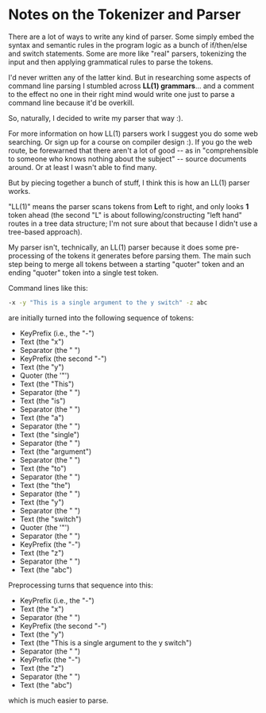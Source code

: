 # Notes on the Tokenizer and Parser

There are a lot of ways to write any kind of parser. Some simply embed the syntax and semantic rules in the program logic as a bunch of if/then/else and switch statements. Some are more like "real" parsers, tokenizing the input and then applying grammatical rules to parse the tokens.

I'd never written any of the latter kind. But in researching some aspects of command line parsing I stumbled across **LL(1) grammars**... and a comment to the effect no one in their right mind would write one just to parse a command line because it'd be overkill.

So, naturally, I decided to write my parser that way :).

For more information on how LL(1) parsers work I suggest you do some web searching. Or sign up for a course on compiler design :). If you go the web route, be forewarned that there aren't a lot of good -- as in "comprehensible to someone who knows nothing about the subject" -- source documents around. Or at least I wasn't able to
find many.

But by piecing together a bunch of stuff, I think this is how an LL(1) parser works.

"LL(1)" means the parser scans tokens from **L**eft to right, and only looks **1** token ahead (the second "L" is about following/constructing "left hand" routes in a tree data structure; I'm not sure about that because I didn't use a tree-based approach).

My parser isn't, technically, an LL(1) parser because it does some pre-processing of the tokens it generates before parsing them. The main such step being to merge all tokens between a starting "quoter" token and an ending "quoter" token into a single test token.

Command lines like this:

```bash
-x -y "This is a single argument to the y switch" -z abc
```

are initially turned into the following sequence of tokens:

- KeyPrefix (i.e., the "-")
- Text (the "x")
- Separator (the " ")
- KeyPrefix (the second "-")
- Text (the "y")
- Quoter (the '"')
- Text (the "This")
- Separator (the " ")
- Text (the "is")
- Separator (the " ")
- Text (the "a")
- Separator (the " ")
- Text (the "single")
- Separator (the " ")
- Text (the "argument")
- Separator (the " ")
- Text (the "to")
- Separator (the " ")
- Text (the "the")
- Separator (the " ")
- Text (the "y")
- Separator (the " ")
- Text (the "switch")
- Quoter (the '"')
- Separator (the " ")
- KeyPrefix (the "-")
- Text (the "z")
- Separator (the " ")
- Text (the "abc")

Preprocessing turns that sequence into this:

- KeyPrefix (i.e., the "-")
- Text (the "x")
- Separator (the " ")
- KeyPrefix (the second "-")
- Text (the "y")
- Text (the "This is a single argument to the y switch")
- Separator (the " ")
- KeyPrefix (the "-")
- Text (the "z")
- Separator (the " ")
- Text (the "abc")

which is much easier to parse.
